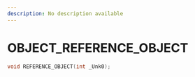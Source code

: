 ```yaml
---
description: No description available 
---
```


# OBJECT\_REFERENCE_OBJECT

```cpp
void REFERENCE_OBJECT(int _Unk0);
```